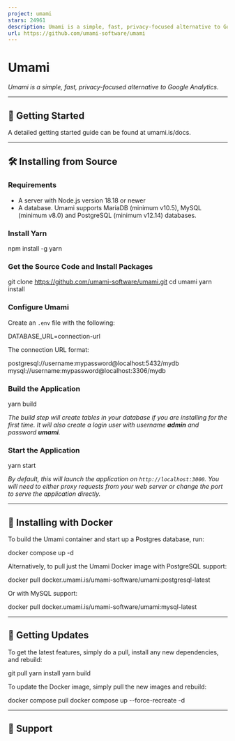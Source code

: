 ```yaml
---
project: umami
stars: 24961
description: Umami is a simple, fast, privacy-focused alternative to Google Analytics.
url: https://github.com/umami-software/umami
---
```


Umami
=====

_Umami is a simple, fast, privacy-focused alternative to Google Analytics._

* * *

🚀 Getting Started
------------------

A detailed getting started guide can be found at umami.is/docs.

* * *

🛠 Installing from Source
-------------------------

### Requirements

-   A server with Node.js version 18.18 or newer
-   A database. Umami supports MariaDB (minimum v10.5), MySQL (minimum v8.0) and PostgreSQL (minimum v12.14) databases.

### Install Yarn

npm install -g yarn

### Get the Source Code and Install Packages

git clone https://github.com/umami-software/umami.git
cd umami
yarn install

### Configure Umami

Create an `.env` file with the following:

DATABASE\_URL=connection-url

The connection URL format:

postgresql://username:mypassword@localhost:5432/mydb
mysql://username:mypassword@localhost:3306/mydb

### Build the Application

yarn build

_The build step will create tables in your database if you are installing for the first time. It will also create a login user with username **admin** and password **umami**._

### Start the Application

yarn start

_By default, this will launch the application on `http://localhost:3000`. You will need to either proxy requests from your web server or change the port to serve the application directly._

* * *

🐳 Installing with Docker
-------------------------

To build the Umami container and start up a Postgres database, run:

docker compose up -d

Alternatively, to pull just the Umami Docker image with PostgreSQL support:

docker pull docker.umami.is/umami-software/umami:postgresql-latest

Or with MySQL support:

docker pull docker.umami.is/umami-software/umami:mysql-latest

* * *

🔄 Getting Updates
------------------

To get the latest features, simply do a pull, install any new dependencies, and rebuild:

git pull
yarn install
yarn build

To update the Docker image, simply pull the new images and rebuild:

docker compose pull
docker compose up --force-recreate -d

* * *

🛟 Support
----------
